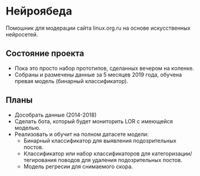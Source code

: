 # Нейроябеда
Помошник для модерации сайта linux.org.ru на основе искусственных нейросетей.

## Состояние проекта
* Пока это просто набор прототипов, сделанных вечером на коленке.
* Собраны и размечены данные за 5 месяцев 2019 года, обучена превая модель (бинарный классификатор).

## Планы
* Дособрать данные (2014-2018)
* Сделать бота, который будет мониторить LOR c имеющейся моделью.
* Реализовать и обучит на полном датасете модели:
  * Бинарный классификатор для выявления подозрительных постов.
  * Классификатор или набор классификаторов для категоризации/тегирования поводов для удаления подозрительных постов.
  * Модель регресии для снимаемого скора.
